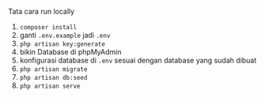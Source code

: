 Tata cara run locally

1. `composer install`
2. ganti `.env.example` jadi `.env`
3. `php artisan key:generate`
4. bikin Database di phpMyAdmin
5. konfigurasi database di `.env` sesuai dengan database yang sudah dibuat
6. `php artisan migrate`
7. `php artisan db:seed`
8. `php artisan serve`